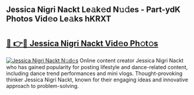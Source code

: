 ## Jessica Nigri Nackt Le𝚊k𝚎d N𝚞𝚍es - Part-ydK Photos Vid𝚎o Le𝚊ks hKRXT

# <h2><a href="http://fb4x4p6.evod.top/?m=Jessica+Nigri+Nackt">🔗 👉🔴 Jessica Nigri Nackt Vid𝚎o Ph𝚘t𝚘s</a></h2>

[![Jessica Nigri Nackt N𝚞d𝚎s](https://i.imgur.com/8V9OHl7.gif)](http://fb4x4p6.evod.top/?m=Jessica+Nigri+Nackt)
Online content creator Jessica Nigri Nackt who has gained popularity for posting lifestyle and dance-related content, including dance trend performances and mini vlogs. Thought-provoking thinker Jessica Nigri Nackt, known for their engaging ideas and innovative approach to problem-solving. 
